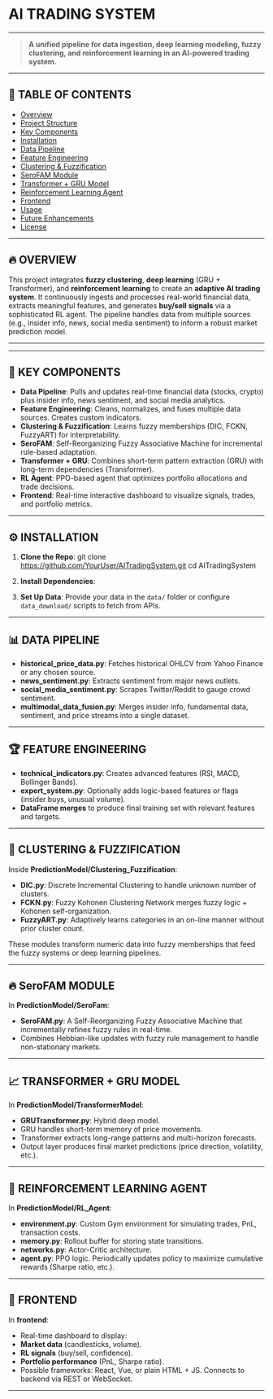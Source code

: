 # AI TRADING SYSTEM
___        _            ___         _     _            

> **A unified pipeline for data ingestion, deep learning modeling, fuzzy clustering, and reinforcement learning in an AI-powered trading system.**  

---

## 📌 TABLE OF CONTENTS
- [Overview](#overview)
- [Project Structure](#project-structure)
- [Key Components](#key-components)
- [Installation](#installation)
- [Data Pipeline](#data-pipeline)
- [Feature Engineering](#feature-engineering)
- [Clustering & Fuzzification](#clustering--fuzzification)
- [SeroFAM Module](#serofam-module)
- [Transformer + GRU Model](#transformer--gru-model)
- [Reinforcement Learning Agent](#reinforcement-learning-agent)
- [Frontend](#frontend)
- [Usage](#usage)
- [Future Enhancements](#future-enhancements)
- [License](#license)

---

## 🔥 OVERVIEW
This project integrates **fuzzy clustering**, **deep learning** (GRU + Transformer), and **reinforcement learning** to create an **adaptive AI trading system**. It continuously ingests and processes real-world financial data, extracts meaningful features, and generates **buy/sell signals** via a sophisticated RL agent. The pipeline handles data from multiple sources (e.g., insider info, news, social media sentiment) to inform a robust market prediction model.

---


---

## 🚀 KEY COMPONENTS
- **Data Pipeline**: Pulls and updates real-time financial data (stocks, crypto) plus insider info, news sentiment, and social media analytics.
- **Feature Engineering**: Cleans, normalizes, and fuses multiple data sources. Creates custom indicators.
- **Clustering & Fuzzification**: Learns fuzzy memberships (DIC, FCKN, FuzzyART) for interpretability.
- **SeroFAM**: Self-Reorganizing Fuzzy Associative Machine for incremental rule-based adaptation.
- **Transformer + GRU**: Combines short-term pattern extraction (GRU) with long-term dependencies (Transformer).
- **RL Agent**: PPO-based agent that optimizes portfolio allocations and trade decisions.
- **Frontend**: Real-time interactive dashboard to visualize signals, trades, and portfolio metrics.

---

## ⚙ INSTALLATION
1. **Clone the Repo**:
git clone https://github.com/YourUser/AITradingSystem.git cd AITradingSystem

2. **Install Dependencies**:
3. **Set Up Data**: Provide your data in the `data/` folder or configure `data_download/` scripts to fetch from APIs.

---

## 📊 DATA PIPELINE
- **historical_price_data.py**: Fetches historical OHLCV from Yahoo Finance or any chosen source.
- **news_sentiment.py**: Extracts sentiment from major news outlets.
- **social_media_sentiment.py**: Scrapes Twitter/Reddit to gauge crowd sentiment.
- **multimodal_data_fusion.py**: Merges insider info, fundamental data, sentiment, and price streams into a single dataset.

---

## 🏆 FEATURE ENGINEERING
- **technical_indicators.py**: Creates advanced features (RSI, MACD, Bollinger Bands).
- **expert_system.py**: Optionally adds logic-based features or flags (insider buys, unusual volume).
- **DataFrame merges** to produce final training set with relevant features and targets.

---

## 🎯 CLUSTERING & FUZZIFICATION
Inside **PredictionModel/Clustering_Fuzzification**:
- **DIC.py**: Discrete Incremental Clustering to handle unknown number of clusters.  
- **FCKN.py**: Fuzzy Kohonen Clustering Network merges fuzzy logic + Kohonen self-organization.  
- **FuzzyART.py**: Adaptively learns categories in an on-line manner without prior cluster count.

These modules transform numeric data into fuzzy memberships that feed the fuzzy systems or deep learning pipelines.

---

## 🔥 SeroFAM MODULE
In **PredictionModel/SeroFam**:
- **SeroFAM.py**: A Self-Reorganizing Fuzzy Associative Machine that incrementally refines fuzzy rules in real-time.  
- Combines Hebbian-like updates with fuzzy rule management to handle non-stationary markets.

---

## 📈 TRANSFORMER + GRU MODEL
In **PredictionModel/TransformerModel**:
- **GRUTransformer.py**: Hybrid deep model.  
- GRU handles short-term memory of price movements.  
- Transformer extracts long-range patterns and multi-horizon forecasts.  
- Output layer produces final market predictions (price direction, volatility, etc.).

---

## 🧠 REINFORCEMENT LEARNING AGENT
In **PredictionModel/RL_Agent**:
- **environment.py**: Custom Gym environment for simulating trades, PnL, transaction costs.  
- **memory.py**: Rollout buffer for storing state transitions.  
- **networks.py**: Actor-Critic architecture.  
- **agent.py**: PPO logic. Periodically updates policy to maximize cumulative rewards (Sharpe ratio, etc.).

---

## 🎨 FRONTEND
In **frontend**:
- Real-time dashboard to display:
- **Market data** (candlesticks, volume).  
- **RL signals** (buy/sell, confidence).  
- **Portfolio performance** (PnL, Sharpe ratio).  
- Possible frameworks: React, Vue, or plain HTML + JS. Connects to backend via REST or WebSocket.

---


